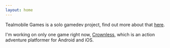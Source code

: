 ```yaml
---
layout: home
---
```

Tealmobile Games is a solo gamedev project, find out more about that [here](/about).

I'm working on only one game right now, [Crownless](/crownless), which is an action adventure platformer for Android and iOS.


